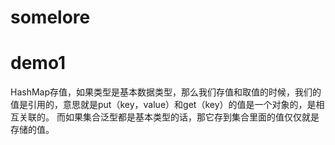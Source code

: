 # somelore
# demo1
HashMap存值，如果类型是基本数据类型，那么我们存值和取值的时候，我们的值是引用的，意思就是put（key，value）和get（key）的值是一个对象的，是相互关联的。
而如果集合泛型都是基本类型的话，那它存到集合里面的值仅仅就是存储的值。
